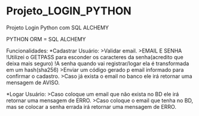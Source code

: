 # Projeto_LOGIN_PYTHON
Projeto Login Python com SQL ALCHEMY

PYTHON
ORM = SQL ALCHEMY

Funcionalidades:
  *Cadastrar Usuário:
    >Validar email.
    >EMAIL E SENHA
        !Utilizei o GETPASS para esconder os caracteres da senha(acredito que deixa mais seguro)
        !A senha quando vai registrar/logar ela é transformada em um hash(sha256)
    >Enviar um código gerado p email informado para confirmar o cadastro.
    >Caso já exista o email no banco ele irá retornar uma mensagem de AVISO.
 
  *Logar Usuário:
    >Caso coloque um email que não exista no BD ele irá retornar uma mensagem de ERRO.
    >Caso coloque o email que tenha no BD, mas se colocar a senha errada irá retornar uma mensagem de ERRO.
